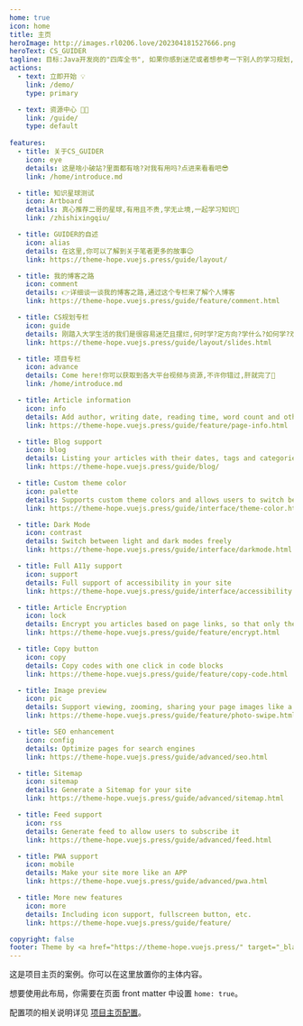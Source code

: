 ```yaml
---
home: true
icon: home
title: 主页
heroImage: http://images.rl0206.love/202304181527666.png
heroText: CS_GUIDER
tagline: 目标:Java开发岗的"四库全书", 如果你感到迷茫或者想参考一下别人的学习规划, 就快快上路吧👇; 梦想从心中萌芽,CS_GUIDER一路陪伴!
actions:
  - text: 立即开始 💡
    link: /demo/
    type: primary

  - text: 资源中心 🧑‍💻
    link: /guide/
    type: default
    
features:
  - title: 关于CS_GUIDER
    icon: eye
    details: 这是啥小破站?里面都有啥?对我有用吗?点进来看看吧😎
    link: /home/introduce.md

  - title: 知识星球测试
    icon: Artboard
    details: 真心推荐二哥的星球,有用且不贵,学无止境,一起学习知识🏅
    link: /zhishixingqiu/

  - title: GUIDER的自述
    icon: alias
    details: 在这里,你可以了解到关于笔者更多的故事😉
    link: https://theme-hope.vuejs.press/guide/layout/

  - title: 我的博客之路
    icon: comment
    details: 👉详细谈一谈我的博客之路,通过这个专栏来了解个人博客
    link: https://theme-hope.vuejs.press/guide/feature/comment.html

  - title: CS规划专栏
    icon: guide
    details: 刚踏入大学生活的我们是很容易迷茫且摆烂,何时学?定方向?学什么?如何学?欢迎光临~
    link: https://theme-hope.vuejs.press/guide/layout/slides.html

  - title: 项目专栏
    icon: advance
    details: Come here!你可以获取到各大平台视频与资源,不许你错过,肝就完了🐒
    link: /home/introduce.md

  - title: Article information
    icon: info
    details: Add author, writing date, reading time, word count and other information to your article
    link: https://theme-hope.vuejs.press/guide/feature/page-info.html

  - title: Blog support
    icon: blog
    details: Listing your articles with their dates, tags and categories with some awesome layouts
    link: https://theme-hope.vuejs.press/guide/blog/

  - title: Custom theme color
    icon: palette
    details: Supports custom theme colors and allows users to switch between preset theme colors
    link: https://theme-hope.vuejs.press/guide/interface/theme-color.html

  - title: Dark Mode
    icon: contrast
    details: Switch between light and dark modes freely
    link: https://theme-hope.vuejs.press/guide/interface/darkmode.html

  - title: Full A11y support
    icon: support
    details: Full support of accessibility in your site
    link: https://theme-hope.vuejs.press/guide/interface/accessibility.html

  - title: Article Encryption
    icon: lock
    details: Encrypt you articles based on page links, so that only the one you want could see them
    link: https://theme-hope.vuejs.press/guide/feature/encrypt.html

  - title: Copy button
    icon: copy
    details: Copy codes with one click in code blocks
    link: https://theme-hope.vuejs.press/guide/feature/copy-code.html

  - title: Image preview
    icon: pic
    details: Support viewing, zooming, sharing your page images like a gallery
    link: https://theme-hope.vuejs.press/guide/feature/photo-swipe.html

  - title: SEO enhancement
    icon: config
    details: Optimize pages for search engines
    link: https://theme-hope.vuejs.press/guide/advanced/seo.html

  - title: Sitemap
    icon: sitemap
    details: Generate a Sitemap for your site
    link: https://theme-hope.vuejs.press/guide/advanced/sitemap.html

  - title: Feed support
    icon: rss
    details: Generate feed to allow users to subscribe it
    link: https://theme-hope.vuejs.press/guide/advanced/feed.html

  - title: PWA support
    icon: mobile
    details: Make your site more like an APP
    link: https://theme-hope.vuejs.press/guide/advanced/pwa.html

  - title: More new features
    icon: more
    details: Including icon support, fullscreen button, etc.
    link: https://theme-hope.vuejs.press/guide/feature/

copyright: false
footer: Theme by <a href="https://theme-hope.vuejs.press/" target="_blank">VuePress Theme Hope</a> | MIT Licensed, Copyright © 2019-present Mr.Hope
---
```


这是项目主页的案例。你可以在这里放置你的主体内容。

想要使用此布局，你需要在页面 front matter 中设置 `home: true`。

配置项的相关说明详见 [项目主页配置](https://theme-hope.vuejs.press/zh/guide/layout/home/)。